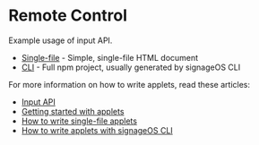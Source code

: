 # Remote Control

Example usage of input API.

* [Single-file](singlefile-applet) - Simple, single-file HTML document
* [CLI](cli-applet) - Full npm project, usually generated by signageOS CLI

For more information on how to write applets, read these articles:

* [Input API](https://developers.signageos.io/sdk/content/js-input)
* [Getting started with applets](https://docs.signageos.io/hc/en-us/articles/4405068855570-Introduction-to-Applets)
* [How to write single-file applets](https://docs.signageos.io/hc/en-us/articles/4405011600274)
* [How to write applets with signageOS CLI](https://docs.signageos.io/hc/en-us/articles/4405070294674)
